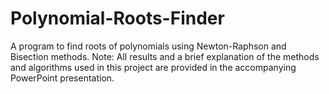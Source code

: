 # Polynomial-Roots-Finder
A program to find roots of polynomials using Newton-Raphson and Bisection methods.
Note:
All results and a brief explanation of the methods and algorithms used in this project are provided in the accompanying PowerPoint presentation.
